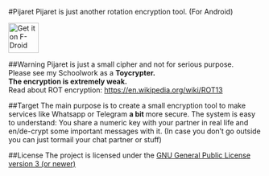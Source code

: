 #Pijaret
Pijaret is just another rotation encryption tool. (For Android)

[<img src="https://f-droid.org/badge/get-it-on.png" alt="Get it on F-Droid" height="60">](https://f-droid.org/app/dmusiolik.pijaret)

##Warning
Pijaret is just a small cipher and not for serious purpose. <br>
Please see my Schoolwork as a <b> Toycrypter. </b> <br>
<b>The encryption is extremely weak. </b><br>
Read about ROT encryption: https://en.wikipedia.org/wiki/ROT13

##Target
The main purpose is to create a small encryption tool to make services like Whatsapp or Telegram <b> a bit </b> more secure.
The system is easy to understand: You share a numeric key with your partner in real life and en/de-crypt some important messages with it. (In case you don’t go outside you can just tormail your chat partner or stuff)

##License
The project is licensed under the [GNU General Public License version 3 (or newer)](https://github.com/MrFlyingToasterman/Pijaret/blob/master/LICENSE)  
